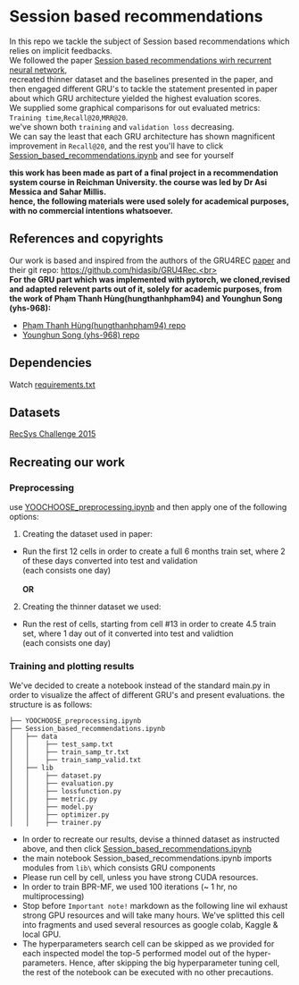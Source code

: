 # Session based recommendations
In this repo we tackle the subject of Session based recommendations which relies on implicit feedbacks.
<br>We followed the paper [Session based recommendations wirh recurrent neural network](https://arxiv.org/pdf/1511.06939),<br>  recreated thinner dataset and the baselines presented in the paper,
and then engaged different GRU's to tackle the statement presented in paper about which GRU architecture yielded the highest evaluation scores.<br>
We supplied some graphical comparisons for out evaluated metrics: `Training time`,`Recall@20`,`MRR@20`.<br> we've shown both `training` and `validation loss` decreasing.<br>
We can say the least that each GRU architecture has shown magnificent improvement in `Recall@20`, and the rest you'll have to click [Session_based_recommendations.ipynb](https://github.com/gilzeevi25/Session_based_recommendations/blob/main/Session_based_recommendations.ipynb) and see for yourself


**this work has been made as part of a final project in a recommendation system course in Reichman University.
the course was led by Dr Asi Messica and Sahar Millis.<br>
hence, the following materials were used solely for academical purposes, with no commercial intentions whatsoever.**
## References and copyrights
Our work is based and inspired from the authors of the GRU4REC  [paper](https://arxiv.org/pdf/1511.06939) and their git repo: https://github.com/hidasib/GRU4Rec.<br><br>
**For the GRU part which was implemented with pytorch, we cloned,revised and adapted relevent parts out of it, solely for academic purposes, from the work of Phạm Thanh Hùng(hungthanhpham94) and Younghun Song (yhs-968):**
- [Phạm Thanh Hùng(hungthanhpham94) repo](https://github.com/hungthanhpham94/GRU4REC-pytorch)
- [Younghun Song (yhs-968) repo](https://github.com/yhs968/pyGRU4REC)
## Dependencies
Watch [requirements.txt](https://github.com/gilzeevi25/Session_based_recommendations/blob/main/requirements.txt)
## Datasets
[RecSys Challenge 2015](https://www.kaggle.com/chadgostopp/recsys-challenge-2015?select=dataset-README.txt)
## Recreating our work
### Preprocessing
use [YOOCHOOSE_preprocessing.ipynb](https://github.com/gilzeevi25/Session_based_recommendations/blob/main/YOOCHOOSE_preprocessing.ipynb) and then apply one of the following options:
1. Creating the dataset used in paper:
  - Run the first 12 cells in order to create a full 6 months train set, where 2 of these days converted into test and validation<br> (each consists one day)<br><br>
**OR**<br>
2. Creating the thinner dataset we used:
  - Run the rest of cells, starting from cell #13 in order to create 4.5 train set, where 1 day out of it converted into test and validtion<br> (each consists one day)
### Training and plotting results
We've decided to create a notebook instead of the standard main.py in order to visualize the affect of different GRU's and present evaluations.
the structure is as follows:
```
├── YOOCHOOSE_preprocessing.ipynb
├── Session_based_recommendations.ipynb
│   ├── data
│   │    ├── test_samp.txt
│   │    ├── train_samp_tr.txt
│   │    ├── train_samp_valid.txt 
│   ├── lib
│   │    ├── dataset.py
│   │    ├── evaluation.py
│   │    ├── lossfunction.py 
│   │    ├── metric.py
│   │    ├── model.py
│   │    ├── optimizer.py
│   │    ├── trainer.py
```
- In order to recreate our results, devise a thinned dataset as instructed above, and then click [Session_based_recommendations.ipynb](https://github.com/gilzeevi25/Session_based_recommendations/blob/main/Session_based_recommendations.ipynb)
- the main notebook Session_based_recommendations.ipynb imports  modules from `lib\` which consists GRU components
- Please run cell by cell, unless you have strong CUDA resources.
- In order to train BPR-MF, we used 100 iterations (~ 1 hr, no multiprocessing)
- Stop before `Important note!` markdown as the following line wil exhaust strong GPU resources and will take many hours. We've splitted this cell into fragments and used several resources as google colab, Kaggle & local GPU.
- The hyperparameters search cell can be skipped as we provided for each inspected model the top-5 performed model out of the hyper-parameters. Hence, after skipping the big hyperparameter tuning cell, the rest of the notebook can be executed with no other precautions. 
